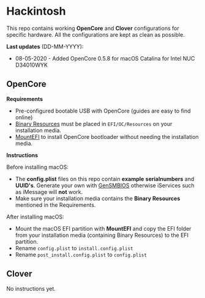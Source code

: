 # Hackintosh

This repo contains working **OpenCore** and **Clover** configurations for specific hardware. All the configurations are kept as clean as possible.

**Last updates** (DD-MM-YYYY):

* 08-05-2020 - Added OpenCore 0.5.8 for macOS Catalina for Intel NUC D34010WYK

## OpenCore
**Requirements**

* Pre-configured bootable USB with OpenCore (guides are easy to find online)
* [Binary Resources](https://github.com/acidanthera/OcBinaryData) must be placed in `EFI/OC/Resources` on your installation media.
* [MountEFI](https://github.com/corpnewt/MountEFI) to install OpenCore bootloader without needing the installation media.

**Instructions**

Before installing macOS:

* The **config.plist** files on this repo contain **example** **serialnumbers** and **UUID's**. Generate your own with [GenSMBIOS](https://github.com/corpnewt/GenSMBIOS) otherwise iServices such as iMessage will **not** work.
* Make sure your installation media contains the **Binary Resources** mentioned in the Requirements.

After installing macOS:

* Mount the macOS EFI partition with **MountEFI** and copy the EFI folder from your installation media (containing Binary Resources) to the EFI partition.
* Rename `config.plist` to `install.config.plist`
* Rename `post_install.config.plist` to `config.plist`

## Clover

No instructions yet.